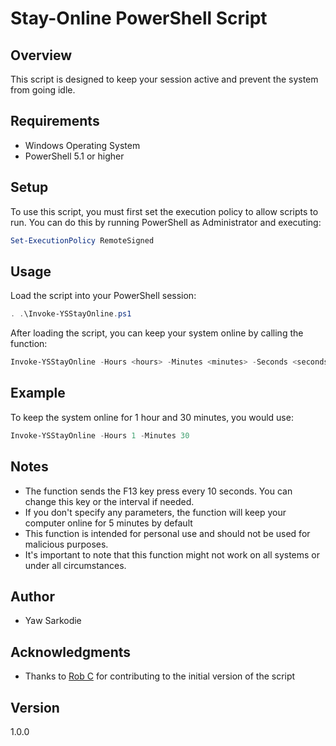 # Stay-Online PowerShell Script

## Overview
This script is designed to keep your session active and prevent the system from going idle.

## Requirements
- Windows Operating System
- PowerShell 5.1 or higher

## Setup
To use this script, you must first set the execution policy to allow scripts to run. You can do this by running PowerShell as Administrator and executing:
```powershell
Set-ExecutionPolicy RemoteSigned
```

## Usage
Load the script into your PowerShell session:
```powershell
. .\Invoke-YSStayOnline.ps1
```
After loading the script, you can keep your system online by calling the function:
```powershell
Invoke-YSStayOnline -Hours <hours> -Minutes <minutes> -Seconds <seconds>
```

## Example
To keep the system online for 1 hour and 30 minutes, you would use:

```powershell
Invoke-YSStayOnline -Hours 1 -Minutes 30
```

## Notes
- The function sends the F13 key press every 10 seconds. You can change this key or the interval if needed.
- If you don't specify any parameters, the function will keep your computer online for 5 minutes by default
- This function is intended for personal use and should not be used for malicious purposes.
- It's important to note that this function might not work on all systems or under all circumstances.

## Author
- Yaw Sarkodie

## Acknowledgments
- Thanks to [Rob C](https://github.com/rcalvanese) for contributing to the initial version of the script

## Version
1.0.0

